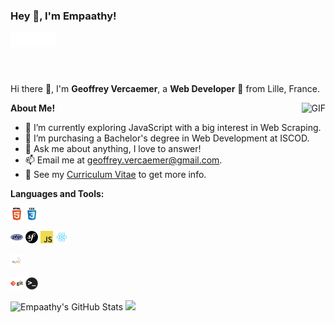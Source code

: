 <h3 title="hehehe"> Hey 👋, I'm Empaathy!</h3>

<a href="https://www.linkedin.com/in/geoffreyvercaemer/">
  <img align="left" alt="Empaathy's LinkdeIn" width="24px" src="https://github.com/Empaathy/Empaathy/blob/main/logo-linkedin.png" />
</a>
<a href="https://stackoverflow.com/users/18281573/empathy">
  <img align="left" alt="Empaathy's Stack Overflow" width="24px" src="https://github.com/Empaathy/Empaathy/blob/main/stack-overflow.png" />
</a>
<a href="https://github.com/Empaathy/Empaathy">
  <img align="left" alt="Empaathy's GitHub" width="24px" src="https://github.com/Empaathy/Empaathy/blob/main/github.png" />
</a>
<br>
<br>
<br />
<br />

Hi there 👋, I'm **Geoffrey Vercaemer**, a **Web Developer** 🚀 from Lille, France.

  <img align="right" alt="GIF" src="https://i.pinimg.com/originals/e4/26/70/e426702edf874b181aced1e2fa5c6cde.gif" />

**About Me!**

- 🌱 I’m currently exploring JavaScript with a big interest in Web Scraping.
- 💼 I’m purchasing a Bachelor's degree in Web Development at ISCOD.
- 💬 Ask me about anything, I love to answer!
- 📫 Email me at [geoffrey.vercaemer@gmail.com](mailto:geoffrey.vercaemer@gmail.com).
- 📝 See my [Curriculum Vitae](https://drive.google.com/file/d/1A54kyujpny_lMLgCQu_1y0cIown3AQQB/view?usp=sharing) to get more info.


**Languages and Tools:**  

<code><img height="20" src="https://raw.githubusercontent.com/github/explore/80688e429a7d4ef2fca1e82350fe8e3517d3494d/topics/html/html.png"></code>
<code><img height="20" src="https://raw.githubusercontent.com/github/explore/80688e429a7d4ef2fca1e82350fe8e3517d3494d/topics/css/css.png"></code>

<code><img height="20" src="https://raw.githubusercontent.com/github/explore/80688e429a7d4ef2fca1e82350fe8e3517d3494d/topics/php/php.png"></code>
<code><img height="20" src="https://raw.githubusercontent.com/github/explore/80688e429a7d4ef2fca1e82350fe8e3517d3494d/topics/symfony/symfony.png"></code>
<code><img height="20" src="https://raw.githubusercontent.com/github/explore/80688e429a7d4ef2fca1e82350fe8e3517d3494d/topics/javascript/javascript.png"></code>
<code><img height="20" src="https://raw.githubusercontent.com/github/explore/80688e429a7d4ef2fca1e82350fe8e3517d3494d/topics/react/react.png"></code>

<code><img height="20" src="https://raw.githubusercontent.com/github/explore/80688e429a7d4ef2fca1e82350fe8e3517d3494d/topics/mysql/mysql.png"></code>

<code><img height="20" src="https://raw.githubusercontent.com/github/explore/80688e429a7d4ef2fca1e82350fe8e3517d3494d/topics/git/git.png"></code>
<code><img height="20" src="https://raw.githubusercontent.com/github/explore/80688e429a7d4ef2fca1e82350fe8e3517d3494d/topics/terminal/terminal.png"></code>

<img src="https://github-readme-stats.vercel.app/api?username=Empaathy&show_icons=true&hide_border=true&count_private=true&theme=highcontrast&icon_color=fad000" alt="Empaathy's GitHub Stats">

<img src="https://komarev.com/ghpvc/?username=Empaathy&color=yellow">
